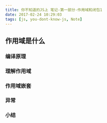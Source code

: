 ```yaml
---
title: 你不知道的JS上 笔记-第一部分-作用域和闭包1
date: 2017-02-24 10:29:03
tags: [js, you-dont-know-js, Note]
---
```


## 作用域是什么



### 编译原理



### 理解作用域

### 作用域嵌套

### 异常

### 小结